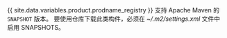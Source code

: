 {{ site.data.variables.product.prodname_registry }} 支持 Apache Maven 的 `SNAPSHOT` 版本。  要使用仓库下载此类构件，必须在 *~/.m2/settings.xml* 文件中启用 SNAPSHOTS。
